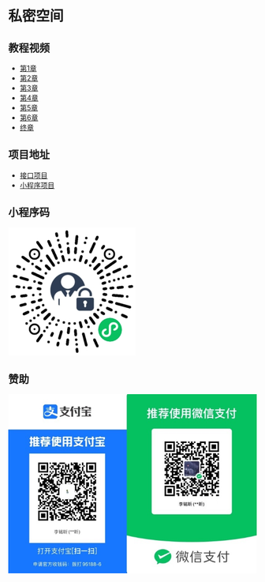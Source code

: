 # 私密空间

## 教程视频

- [第1章](https://www.bilibili.com/video/BV1YN4y1W7ak/)
- [第2章](https://www.bilibili.com/video/BV1GK41147xS/)
- [第3章](https://www.bilibili.com/video/BV1d94y1u74Y/)
- [第4章](https://www.bilibili.com/video/BV1kT4y1p7GJ/)
- [第5章](https://www.bilibili.com/video/BV1Vw411V7vc/)
- [第6章](https://www.bilibili.com/video/BV1Hb4y1F7XT/)
- [终章](https://www.bilibili.com/video/BV1Ci4y167FZ/)

## 项目地址

- [接口项目](https://github.com/Gemini-D/ss-api)
- [小程序项目](https://github.com/Gemini-D/ss-mp)

## 小程序码

![](./resources/qrcode.jpg)

## 赞助

![](./resources/pay.jpg)
